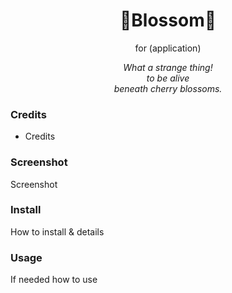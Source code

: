 <h1 align="center">🌸Blossom🌸</h1>
<p align="center">for (application)</p>
<p align="center"><i>What a strange thing!<br>  
to be alive<br>  
beneath cherry blossoms.</i></p>

### Credits

  - Credits

### Screenshot

Screenshot

### Install

How to install & details

### Usage

If needed how to use
